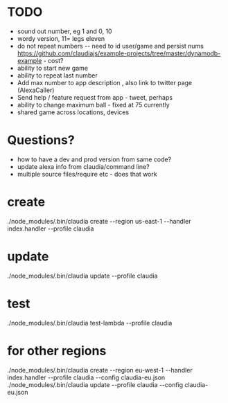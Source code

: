 # TODO
- sound out number, eg 1 and 0, 10
- wordy version, 11= legs eleven
- do not repeat numbers
-- need to id user/game and persist nums
https://github.com/claudiajs/example-projects/tree/master/dynamodb-example - cost?
- ability to start new game
- ability to repeat last number
- Add max number to app description , also link to twitter page (AlexaCaller)
- Send help / feature request from app - tweet, perhaps
- ability to change maximum ball - fixed at 75 currently
- shared game across locations, devices

# Questions?
- how to have a dev and prod version from same code?
- update alexa info from claudia/command line?
- multiple source files/require etc - does that work

# create
./node_modules/.bin/claudia create --region us-east-1 --handler index.handler --profile claudia

# update
./node_modules/.bin/claudia update --profile claudia

# test
./node_modules/.bin/claudia test-lambda --profile claudia

# for other regions
./node_modules/.bin/claudia create --region eu-west-1 --handler index.handler --profile claudia --config claudia-eu.json
./node_modules/.bin/claudia update --profile claudia --config claudia-eu.json
